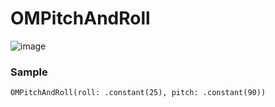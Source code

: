 # OMPitchAndRoll

![image](https://user-images.githubusercontent.com/43707/108355924-c8ed7780-722e-11eb-91f3-bf4234509950.png)

 
### Sample

```
OMPitchAndRoll(roll: .constant(25), pitch: .constant(90))
``` 
